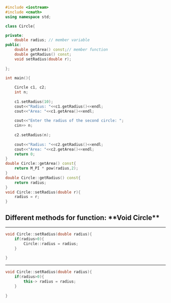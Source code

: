 ```cpp
#include <iostream>
#include <cmath>
using namespace std;

class Circle{

private:
    double radius; // member variable
public:
    double getArea() const;// member function
    double getRadius() const;
    void setRadius(double r);
    
};

int main(){
    
    Circle c1, c2;
    int n;
    
    c1.setRadius(10);
    cout<<"Radius: "<<c1.getRadius()<<endl;
    cout<<"Area: "<<c1.getArea()<<endl;
    
    cout<<"Enter the radius of the second circle: ";
    cin>> n;
    
    c2.setRadius(n);
    
    cout<<"Radius: "<<c2.getRadius()<<endl;
    cout<<"Area: "<<c2.getArea()<<endl;
    return 0;
}
double Circle::getArea() const{
    return M_PI * pow(radius,2);
}
double Circle::getRadius() const{
    return radius;
}
void Circle::setRadius(double r){
    radius = r;
}
```
<h2>Different methods for function: **Void Circle**</h2>


------------------------------------------------------
```cpp
void Circle::setRadius(double radius){
    if(radius>0){
        Circle::radius = radius;    
    }
    
}
```
------------------------------------------------------
```cpp
void Circle::setRadius(double radius){
    if(radius>0){
        this-> radius = radius;    
    }
    
}
```
